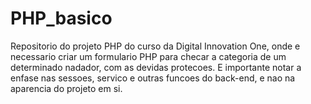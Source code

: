 # PHP_basico
 Repositorio do projeto PHP do curso da Digital Innovation One, onde e necessario criar
 um formulario PHP para checar a categoria de um determinado nadador, com as devidas protecoes.
  E importante notar a enfase nas sessoes, servico e outras funcoes do back-end, e nao na aparencia
do projeto em si.
